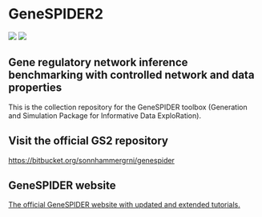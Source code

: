 # GeneSPIDER2 #
<img src="https://sonnhammer-tutorials.bitbucket.io/images/gs_logo_small.png"
      style="max-width:50%"/>
<img src="https://sonnhammer-tutorials.bitbucket.io/images/gs_logo_small.png"/>

## Gene regulatory network inference benchmarking with controlled network and data properties ##
This is the collection repository for the GeneSPIDER toolbox (Generation and Simulation Package for Informative Data ExploRation).

## Visit the official GS2 repository ##
https://bitbucket.org/sonnhammergrni/genespider

## GeneSPIDER website ##
[The official GeneSPIDER website with updated and extended tutorials.](https://sonnhammer-tutorials.bitbucket.io/genespider.html)

